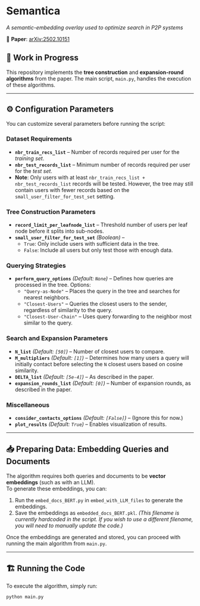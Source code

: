 # **Semantica**
*A semantic-embedding overlay used to optimize search in P2P systems*  

📄 **Paper**: [arXiv:2502.10151](https://arxiv.org/abs/2502.10151)  

## 🚧 Work in Progress

This repository implements the **tree construction** and **expansion-round algorithms** from the paper. The main script, `main.py`, handles the execution of these algorithms.

---

## ⚙️ Configuration Parameters
You can customize several parameters before running the script:

### **Dataset Requirements**
- **`nbr_train_recs_list`** – Number of records required per user for the *training set*.
- **`nbr_test_records_list`** – Minimum number of records required per user for the *test set*.
- **Note**: Only users with at least `nbr_train_recs_list + nbr_test_records_list` records will be tested. However, the tree may still contain users with fewer records based on the `small_user_filter_for_test_set` setting.

### **Tree Construction Parameters**
- **`record_limit_per_leafnode_list`** – Threshold number of users per leaf node before it splits into sub-nodes.
- **`small_user_filter_for_test_set`** *(Boolean)* – 
  - `True`: Only include users with sufficient data in the tree.  
  - `False`: Include all users but only test those with enough data.

### **Querying Strategies**
- **`perform_query_options`** *(Default: `None`)* – Defines how queries are processed in the tree. Options:
  - `"Query-as-Node"` – Places the query in the tree and searches for nearest neighbors.
  - `"Closest-Users"` – Queries the closest users to the sender, regardless of similarity to the query.
  - `"Closest-User-Chain"` – Uses query forwarding to the neighbor most similar to the query.

### **Search and Expansion Parameters**
- **`N_list`** *(Default: `[50]`)* – Number of closest users to compare.
- **`M_multipliers`** *(Default: `[1]`)* – Determines how many users a query will initially contact before selecting the `N` closest users based on cosine similarity.
- **`DELTA_list`** *(Default: `[5e-4]`)* – As described in the paper.
- **`expansion_rounds_list`** *(Default: `[0]`)* – Number of expansion rounds, as described in the paper.

### **Miscellaneous**
- **`consider_contacts_options`** *(Default: `[False]`)* – (Ignore this for now.)
- **`plot_results`** *(Default: `True`)* – Enables visualization of results.

---

## 📥 Preparing Data: Embedding Queries and Documents

The algorithm requires both queries and documents to be **vector embeddings** (such as with an LLM).  
To generate these embeddings, you can:

1. Run the `embed_docs_BERT.py` in `embed_with_LLM_files` to generate the embeddings.
2. Save the embeddings as `embedded_docs_BERT.pkl`. *(This filename is currently hardcoded in the script. If you wish to use a different filename, you will need to manually update the code.)*

Once the embeddings are generated and stored, you can proceed with running the main algorithm from `main.py`.

---

## 🏗️ Running the Code

To execute the algorithm, simply run:

```bash
python main.py
